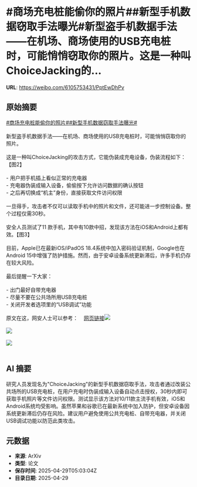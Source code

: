 # #商场充电桩能偷你的照片##新型手机数据窃取手法曝光#新型盗手机数据手法——在机场、商场使用的USB充电桩时，可能悄悄窃取你的照片。这是一种叫ChoiceJacking的...

**URL**: https://weibo.com/6105753431/PptEwDhPv

## 原始摘要

<a href="https://m.weibo.cn/search?containerid=231522type%3D1%26t%3D10%26q%3D%23%E5%95%86%E5%9C%BA%E5%85%85%E7%94%B5%E6%A1%A9%E8%83%BD%E5%81%B7%E4%BD%A0%E7%9A%84%E7%85%A7%E7%89%87%23&amp;extparam=%23%E5%95%86%E5%9C%BA%E5%85%85%E7%94%B5%E6%A1%A9%E8%83%BD%E5%81%B7%E4%BD%A0%E7%9A%84%E7%85%A7%E7%89%87%23" data-hide=""><span class="surl-text">#商场充电桩能偷你的照片#</span></a><a href="https://m.weibo.cn/search?containerid=231522type%3D1%26t%3D10%26q%3D%23%E6%96%B0%E5%9E%8B%E6%89%8B%E6%9C%BA%E6%95%B0%E6%8D%AE%E7%AA%83%E5%8F%96%E6%89%8B%E6%B3%95%E6%9B%9D%E5%85%89%23&amp;extparam=%23%E6%96%B0%E5%9E%8B%E6%89%8B%E6%9C%BA%E6%95%B0%E6%8D%AE%E7%AA%83%E5%8F%96%E6%89%8B%E6%B3%95%E6%9B%9D%E5%85%89%23" data-hide=""><span class="surl-text">#新型手机数据窃取手法曝光#</span></a><br><br>新型盗手机数据手法——在机场、商场使用的USB充电桩时，可能悄悄窃取你的照片。<br><br>这是一种叫ChoiceJacking的攻击方式，它能伪装成充电设备，伪装流程如下：【图2】<br><br>- 用户把手机插上看似正常的充电器<br>- 充电器伪装成输入设备，偷偷按下允许访问数据的确认按钮<br>- 之后再切换成“机主”身份，直接获取文件访问权限<br><br>一旦得手，攻击者不仅可以读取手机中的照片和文件，还可能进一步控制设备。整个过程仅需30秒。<br><br>安全人员测试了11 款手机，其中有10款中招，发现该方法在iOS和Android上都有效。【图3】<br><br>目前，Apple已在最新iOS/iPadOS 18.4系统中加入密码验证机制，Google也在Android 15中增强了防护措施。然而，由于安卓设备系统更新滞后，许多手机仍存在较大风险。<br><br>最后提醒一下大家：<br><br>- 出门最好自带充电器<br>- 尽量不要在公共场所用USB充电桩<br>- 关闭开发者选项里的“USB调试”功能<br><br>原文在这，网安人士可以参考：<a href="https://weibo.cn/sinaurl?u=https%3A%2F%2Farstechnica.com%2Fsecurity%2F2025%2F04%2Fios-and-android-juice-jacking-defenses-have-been-trivial-to-bypass-for-years%2F" data-hide=""><span class="url-icon"><img style="width: 1rem;height: 1rem" src="https://h5.sinaimg.cn/upload/2015/09/25/3/timeline_card_small_web_default.png" referrerpolicy="no-referrer"></span><span class="surl-text">网页链接</span></a><img style="" src="https://tvax2.sinaimg.cn/large/006Fd7o3gy1i0xhty8uvvj30k00b7whs.jpg" referrerpolicy="no-referrer"><br><br><img style="" src="https://tvax4.sinaimg.cn/large/006Fd7o3gy1i0xhu0b2smj31400gm45p.jpg" referrerpolicy="no-referrer"><br><br><img style="" src="https://tvax3.sinaimg.cn/large/006Fd7o3gy1i0xhu1hoj7j30zk0edah3.jpg" referrerpolicy="no-referrer"><br><br>

## AI 摘要

研究人员发现名为"ChoiceJacking"的新型手机数据窃取手法，攻击者通过改装公共场所的USB充电桩，在用户充电时伪装成输入设备自动点击授权，30秒内即可获取手机照片等文件访问权限。测试显示该方法对10/11款主流手机有效，iOS和Android系统均受影响。虽然苹果和谷歌已在最新系统中加入防护，但安卓设备因系统更新滞后仍存在风险。建议用户避免使用公共充电桩、自带充电器，并关闭USB调试功能以防范此类攻击。

## 元数据

- **来源**: ArXiv
- **类型**: 论文
- **保存时间**: 2025-04-29T05:03:04Z
- **目录日期**: 2025-04-29
